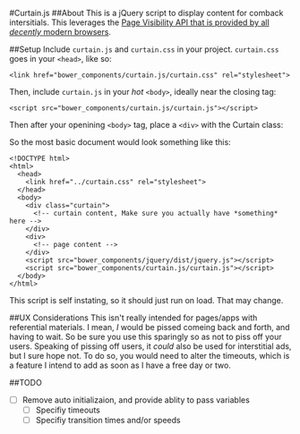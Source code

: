 #Curtain.js
##About
This is a jQuery script to display content for comback intersitials. This leverages the [Page Visibility API that is provided by all *decently* modern browsers](http://caniuse.com/#feat=pagevisibility).

##Setup
Include `curtain.js` and `curtain.css` in your project.
`curtain.css` goes in your `<head>`, like so:

    <link href="bower_components/curtain.js/curtain.css" rel="stylesheet">

Then, include `curtain.js` in your *hot* `<body>`, ideally near the closing tag:

    <script src="bower_components/curtain.js/curtain.js"></script>

Then after your openining `<body>` tag, place a `<div>` with the Curtain class:

So the most basic document would look something like this:

	<!DOCTYPE html>
	<html>
	  <head>
	    <link href="../curtain.css" rel="stylesheet">
	  </head>
	  <body>
	    <div class="curtain">
	      <!-- curtain content, Make sure you actually have *something* here -->
	    </div>
	    <div>
	      <!-- page content -->
	    </div>
	    <script src="bower_components/jquery/dist/jquery.js"></script>
	    <script src="bower_components/curtain.js/curtain.js"></script>
	  </body>
	</html>

This script is self instating, so it should just run on load. That may change.

##UX Considerations
This isn't really intended for pages/apps with referential materials. I mean, *I* would be pissed comeing back and forth, and having to wait. So be sure you use this sparingly so as not to piss off your users. Speaking of pissing off users, it *could* also be used for interstitial ads, but I sure hope not. To do so, you would need to alter the timeouts, which is a feature I intend to add as soon as I have a free day or two.

##TODO
- [ ] Remove auto initializaion, and provide ablity to pass variables
  - [ ] Specifiy timeouts
  - [ ] Specifiy transition times and/or speeds
